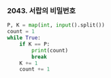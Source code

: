 

### 2043. 서랍의 비밀번호

```python
P, K = map(int, input().split())
count = 1
while True:
    if K == P:
        print(count)
        break
    K += 1
    count += 1
```



